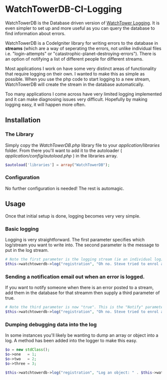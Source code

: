 WatchTowerDB-CI-Logging
=======================

WatchTowerDB is the Database driven version of [WatchTower Logging](https://github.com/JamesMcFall/WatchTower-CI-Logging). It is even simpler to set up and more useful as you can query the database to find information about errors.

WatchTowerDB is a CodeIgniter library for writing errors to the database in **streams** (which are a way of seperating the errors, not unlike individual files i.e. "login-attempts" or "catastrophic-planet-destroying-errors"). 
There is an option of notifying a list of different people for different streams.

Most applications I work on have some very distinct areas of functionality that require logging on their own. I wanted to make this as simple as possible. When you use the php code to start logging to a new stream, WatchTowerDB will create the stream in the database automatically.

Too many applications I come across have very limited logging implemented and it can make diagnosing issues very difficult. Hopefully by making logging easy, it will happen more often.

## Installation
### The Library
Simply copy the _WatchTowerDB.php_ library file to your _application/libraries_ folder. From there you'll want to add it to the autoloader ( _application/config/autoload.php_ ) in the libraries array.

```php
$autoload['libraries'] = array("WatchTowerDB");
```

### Configuration
No further configuration is needed! The rest is automagic.

## Usage
Once that initial setup is done, logging becomes very very simple.

### Basic logging
Logging is very straightforward. The first parameter specifies which log/stream you want to write into. The second parameter is the message to put in the log stream.
```php
# Note the first parameter is the logging stream (ie an individual log)
$this->watchtowerdb->log("registration", "Oh no. Steve tried to enrol again. Don't worry, we stopped him!");
```

### Sending a notification email out when an error is logged.
If you want to notify someone when there is an error posted to a stream, add them in the database for that streamm then supply a third parameter of true.

```php
# Note the third parameter is now "true". This is the "Notify" parameter.
$this->watchtowerdb->log("registration", "Oh no. Steve tried to enrol again. Don't worry, we stopped him!", true);
```

### Dumping debugging data into the log
In some instances you'll likely be wanting to dump an array or object into a log. A method has been added into the logger to make this easy.

```php
$o = new stdClass();
$o->one   = 1;
$o->two   = 2;
$o->three = 3;
            
$this->watchtowerdb->log("registration", "Log an object: " . $this->watchtower->dumpVarToString($o));
```
